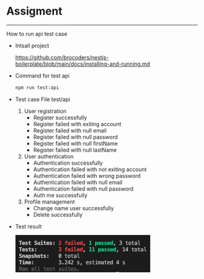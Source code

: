 # Assigment

---

How to run api test case

- Intsall project

  https://github.com/brocoders/nestjs-boilerplate/blob/main/docs/installing-and-running.md

- Command for test api

  ```bash
  npm run test:api
  ```

- Test case
  File test/api
  1. User registration
     - Register successfully
     - Register failed with exiting account
     - Register failed with null email
     - Register failed with null password
     - Register failed with null firstName
     - Register failed with null lastName
  2. User authentication
     - Authentication successfully
     - Authentication failed with not exiting account
     - Authentication failed with wrong password
     - Authentication failed with null email
     - Authentication failed with null password
     - Auth me successfully
  3. Profile management
     - Change name user successfully
     - Delete successfully

- Test result

  ![alt text][def]

  [def]: image.png
